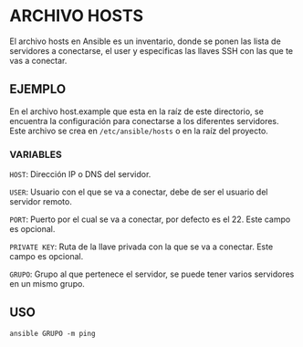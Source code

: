 # ARCHIVO HOSTS
El archivo hosts en Ansible es un inventario, donde se ponen las lista de servidores a conectarse, el user y especificas las llaves SSH con las que te vas a conectar.

## EJEMPLO
En el archivo host.example que esta en la raíz de este directorio, se encuentra la configuración para conectarse a los diferentes servidores.
Este archivo se crea en `/etc/ansible/hosts` o en la raíz del proyecto.

### VARIABLES

`HOST`: Dirección IP o DNS del servidor.

`USER`: Usuario con el que se va a conectar, debe de ser el usuario del servidor remoto.

`PORT`: Puerto por el cual se va a conectar, por defecto es el 22. Este campo es opcional.

`PRIVATE KEY`: Ruta de la llave privada con la que se va a conectar. Este campo es opcional.

`GRUPO`: Grupo al que pertenece el servidor, se puede tener varios servidores en un mismo grupo.

## USO
```
ansible GRUPO -m ping
```